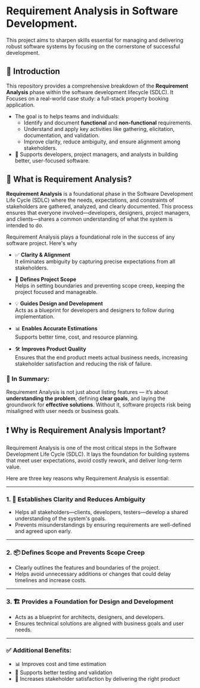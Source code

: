 # Requirement Analysis in Software Development.
This project aims to sharpen skills essential for managing and delivering robust software systems by focusing on the cornerstone of successful development.
## 📌 Introduction

This repository provides a comprehensive breakdown of the **Requirement Analysis** phase within the software development lifecycle (SDLC). It Focuses on a real-world case study: a full-stack property booking application.
- The goal is to helps teams and individuals:
  - Identify and document **functional** and **non-functional** requirements.
  - Understand and apply key activities like gathering, elicitation, documentation, and validation.
  - Improve clarity, reduce ambiguity, and ensure alignment among stakeholders.
- 🧰 Supports developers, project managers, and analysts in building better, user-focused software.

## 📘 What is Requirement Analysis?

**Requirement Analysis** is a foundational phase in the Software Development Life Cycle (SDLC) where the needs, expectations, and constraints of stakeholders are gathered, analyzed, and clearly documented. This process ensures that everyone involved—developers, designers, project managers, and clients—shares a common understanding of what the system is intended to do.

Requirement Analysis plays a foundational role in the success of any software project. Here's why

- ✅ **Clarity & Alignment**  
  It eliminates ambiguity by capturing precise expectations from all stakeholders.

- 🧭 **Defines Project Scope**  
  Helps in setting boundaries and preventing scope creep, keeping the project focused and manageable.

- 💡 **Guides Design and Development**  
  Acts as a blueprint for developers and designers to follow during implementation.

- 📊 **Enables Accurate Estimations**  
  Supports better time, cost, and resource planning.

- 🛠️ **Improves Product Quality**  
  Ensures that the end product meets actual business needs, increasing stakeholder satisfaction and reducing the risk of failure.

### 🚧 In Summary:

Requirement Analysis is not just about listing features — it’s about **understanding the problem**, defining **clear goals**, and laying the groundwork for **effective solutions**. Without it, software projects risk being misaligned with user needs or business goals.

## ❗ Why is Requirement Analysis Important?

Requirement Analysis is one of the most critical steps in the Software Development Life Cycle (SDLC). It lays the foundation for building systems that meet user expectations, avoid costly rework, and deliver long-term value.

Here are three key reasons why Requirement Analysis is essential:

---

### 1. 🎯 **Establishes Clarity and Reduces Ambiguity**

- Helps all stakeholders—clients, developers, testers—develop a shared understanding of the system's goals.
- Prevents misunderstandings by ensuring requirements are well-defined and agreed upon early.

---

### 2. 📦 **Defines Scope and Prevents Scope Creep**

- Clearly outlines the features and boundaries of the project.
- Helps avoid unnecessary additions or changes that could delay timelines and increase costs.

---

### 3. 🏗️ **Provides a Foundation for Design and Development**

- Acts as a blueprint for architects, designers, and developers.
- Ensures technical solutions are aligned with business goals and user needs.

---

### ✅ Additional Benefits:

- 📊 Improves cost and time estimation  
- 🧪 Supports better testing and validation  
- 🙌 Increases stakeholder satisfaction by delivering the right product
